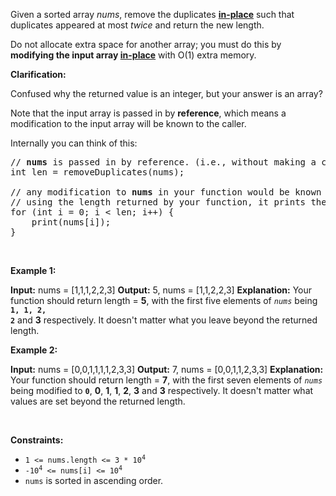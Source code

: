 Given a sorted array _nums_, remove the duplicates <a href="https://en.wikipedia.org/wiki/In-place_algorithm" target="_blank">__in-place__</a> such that duplicates appeared at most&nbsp;_twice_ and return the new length.

Do not allocate extra space for another array; you must do this by __modifying the input array <a href="https://en.wikipedia.org/wiki/In-place_algorithm" target="_blank">in-place</a>__ with O(1) extra memory.

__Clarification:__

Confused why the returned value is an integer, but your answer is an array?

Note that the input array is passed in by __reference__, which means a modification to the input array will be known to the caller.

Internally you can think of this:

<pre>
// <strong>nums</strong> is passed in by reference. (i.e., without making a copy)
int len = removeDuplicates(nums);

// any modification to <strong>nums</strong> in your function would be known by the caller.
// using the length returned by your function, it prints the first <strong>len</strong> elements.
for (int i = 0; i &lt; len; i++) {
&nbsp; &nbsp; print(nums[i]);
}
</pre>

&nbsp;

__Example 1:__

<strong>Input:</strong> nums = [1,1,1,2,2,3]
    <strong>Output:</strong> 5, nums = [1,1,2,2,3]
    <strong>Explanation:</strong> Your function should return length = <strong>5</strong>, with the first five elements of <em><code>nums</code></em> being <strong><code>1, 1, 2, 2</code></strong> and <strong>3</strong> respectively. It doesn't matter what you leave beyond the returned length.

__Example 2:__

<strong>Input:</strong> nums = [0,0,1,1,1,1,2,3,3]
    <strong>Output:</strong> 7, nums = [0,0,1,1,2,3,3]
    <strong>Explanation:</strong> Your function should return length = <strong>7</strong>, with the first seven elements of <em><code>nums</code></em> being modified to <strong><code>0</code></strong>, <strong>0</strong>, <strong>1</strong>, <strong>1</strong>, <strong>2</strong>, <strong>3</strong> and <strong>3</strong> respectively. It doesn't matter what values are set beyond the returned length.

&nbsp;

__Constraints:__

*   <code>1 &lt;= nums.length &lt;= 3 * 10<sup>4</sup></code>
*   <code>-10<sup>4</sup> &lt;= nums[i] &lt;= 10<sup>4</sup></code>
*   `` nums ``&nbsp;is sorted in ascending order.